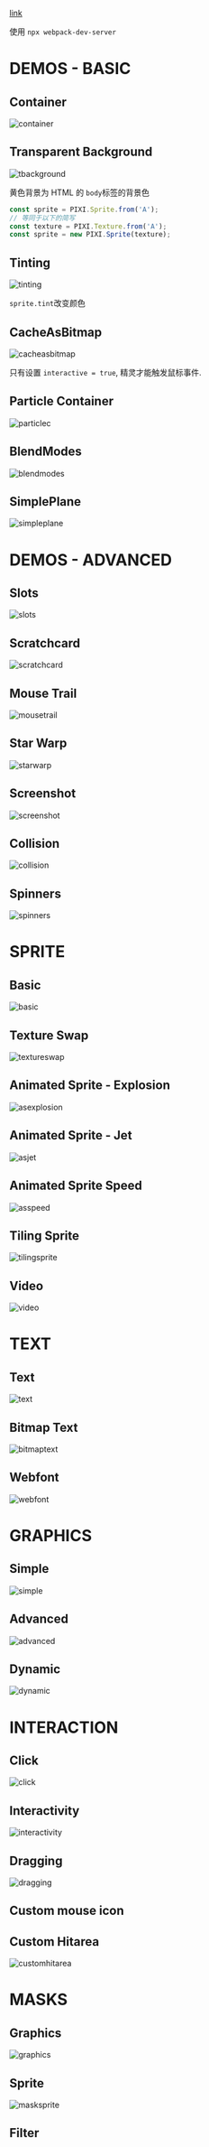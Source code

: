 [link](https://pixijs.io/examples)

使用 `npx webpack-dev-server`

# DEMOS - BASIC

## Container

![container](assets/container.png)

## Transparent Background

![tbackground](assets/tbackground.png)

黄色背景为 HTML 的 `body`标签的背景色

```js
const sprite = PIXI.Sprite.from('A');
// 等同于以下的简写
const texture = PIXI.Texture.from('A');
const sprite = new PIXI.Sprite(texture);
```

## Tinting

![tinting](assets/tinting.jpg)



`sprite.tint`改变颜色

## CacheAsBitmap

![cacheasbitmap](assets/cacheasbitmap.jpg)

只有设置 `interactive = true`, 精灵才能触发鼠标事件.

## Particle Container

![particlec](assets/particlec.jpg)

## BlendModes

![blendmodes](assets/blendmodes.jpg)

## SimplePlane

![simpleplane](assets/simpleplane.jpg)

# DEMOS - ADVANCED

## Slots

![slots](assets/slots.jpg)

## Scratchcard

![scratchcard](assets/scratchcard.jpg)

## Mouse Trail

![mousetrail](assets/mousetrail.jpg)

## Star Warp

![starwarp](assets/starwarp.png)

## Screenshot

![screenshot](assets/screenshot.jpg)

## Collision

![collision](assets/collision.png)

## Spinners

![spinners](assets/spinners.jpg)

# SPRITE

## Basic

![basic](assets/basic.jpg)

## Texture Swap

![textureswap](assets/textureswap.jpg)

## Animated Sprite - Explosion

![asexplosion](assets/asexplosion.jpg)

## Animated Sprite - Jet

![asjet](assets/asjet.jpg)

## Animated Sprite Speed

![asspeed](assets/asspeed.jpg)

## Tiling Sprite

![tilingsprite](assets/tilingsprite.jpg)

## Video

![video](assets/video.jpg)

# TEXT

## Text

![text](assets/text.jpg)

## Bitmap Text

![bitmaptext](assets/bitmaptext.jpg)

## Webfont

![webfont](assets/webfont.jpg)

# GRAPHICS

## Simple

![simple](assets/simple.png)

## Advanced

![advanced](assets/advanced.jpg)

## Dynamic

![dynamic](assets/dynamic.png)

# INTERACTION

## Click

![click](assets/click.jpg)

## Interactivity

![interactivity](assets/interactivity.jpg)

## Dragging

![dragging](assets/dragging.png)

## Custom mouse icon

## Custom Hitarea

![customhitarea](assets/customhitarea.jpg)

# MASKS

## Graphics

![graphics](assets/graphics.jpg)

## Sprite

![masksprite](assets/masksprite.jpg)

## Filter



